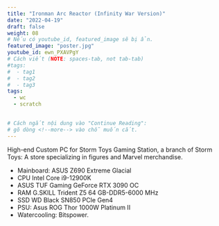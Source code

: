 ```yaml
---
title: "Ironman Arc Reactor (Infinity War Version)"
date: "2022-04-19"
draft: false
weight: 08
# Nếu có youtube_id, featured_image sẽ bị ẩn.
featured_image: "poster.jpg"
youtube_id: ewn_PXAVPgY
# Cách viết (NOTE: spaces-tab, not tab-tab)
#tags:
#  - tag1
#  - tag2
#  - tag3
tags:
  - wc
  - scratch
 

# Cách ngắt nội dung vào "Continue Reading":
# gõ dòng <!--more--> vào chỗ muốn cắt.
---
```


High-end Custom PC for Storm Toys Gaming Station, a branch of Storm Toys: A store specializing in figures and Marvel merchandise.

- Mainboard: ASUS Z690 Extreme Glacial
- CPU Intel Core i9-12900K
- ASUS TUF Gaming GeForce RTX 3090 OC
- RAM G.SKILL Trident Z5 64 GB-DDR5-6000 MHz 
- SSD WD Black SN850 PCIe Gen4 
- PSU: Asus ROG Thor 1000W Platinum II
- Watercooling: Bitspower.